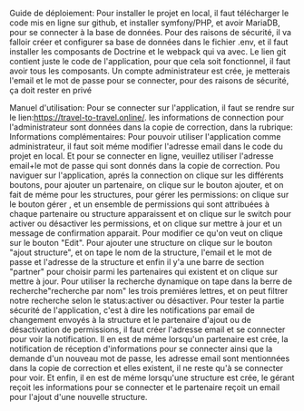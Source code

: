 Guide de déploiement:
Pour installer le projet en local, il faut télécharger le code mis en ligne sur github, et installer symfony/PHP, et avoir MariaDB, pour se connecter à la base de données.
Pour des raisons de sécurité, il va falloir créer et configurer sa base de données dans le fichier .env, et il faut installer les composants de Doctrine et le webpack qui va avec.
Le lien git contient juste le code de l'application, pour que cela soit fonctionnel, il faut avoir tous les composants. 
Un compte administrateur est crée, je metterais l'email et le mot de passe pour se connecter, pour des raisons de sécurité, ça doit rester en privé

Manuel d'utilisation:
Pour se connecter sur l'application, il faut se rendre sur le lien:https://travel-to-travel.online/.
les informations de connection pour l'administrateur sont données dans la copie de correction, dans la rubrique: Informations complémentaires:
Pour pouvoir utiliser l'application comme administrateur, il faut soit méme modifier l'adresse email dans le code du projet en local.
Et pour se connecter en ligne, veuillez utiliser l'adresse email+le mot de passe qui sont donnés dans la copie de correction.
Pou naviguer sur l'application, aprés la connection on clique sur les différents boutons, pour ajouter un partenaire, on clique sur le bouton ajouter, et on fait de méme pour les structures, pour gérer les permissions: on clique sur le bouton gérer , et un ensemble de permissions qui sont attribuées à chaque partenaire ou structure apparaissent et on clique sur le switch pour activer ou désactiver les permissions, et on clique sur mettre à jour et un message de confirmation apparait.
Pour modifier ce qu'on veut on clique sur le bouton "Edit".
Pour ajouter une structure on clique sur le bouton "ajout structure", et on tape le nom de la structure, l'email et le mot de passe et l'adresse de la structure et enfin il y'a une barre de section "partner" pour choisir parmi les partenaires qui existent et on clique sur mettre à jour.
Pour utiliser la recherche dynamique on tape dans la berre de recherche"recherche par nom" les trois premiéres lettres, et on peut filtrer notre recherche selon le status:activer ou désactiver.
Pour tester la partie sécurité de l'application, c'est à dire les notifications par email de changement envoyés à la structure et le partenaire d'ajout ou de désactivation de permissions, il faut créer l'adresse email et se connecter pour voir la notification.
Il en est de méme lorsqu'un partenaire est crée, la notification de réception d'informations pour se connecter ainsi que la demande d'un nouveau mot de passe, les adresse email sont mentionnées dans la copie de correction et elles existent, il ne reste qu'à se connecter pour voir.
Et enfin, il en est de méme lorsqu'une structure est crée, le gérant reçoit les informations pour se connecter et le partenaire reçoit un email pour l'ajout d'une nouvelle structure.



